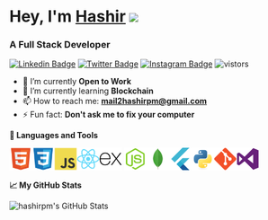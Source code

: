 

# Hey, I'm [Hashir](https://hashirpm.github.io/) <img src="https://media.giphy.com/media/hvRJCLFzcasrR4ia7z/giphy.gif" width="25px">
### A Full Stack Developer
[![Linkedin Badge](https://img.shields.io/badge/-LinkedIn-blue?style=flat-square&logo=Linkedin&logoColor=white&link=https://www.linkedin.com/in/muhammed-hashir-p-m-1176001a9/)](https://www.linkedin.com/in/muhammed-hashir-p-m-1176001a9/)
[![Twitter Badge](https://img.shields.io/badge/-Twitter-1ca0f1?style=flat-square&labelColor=1ca0f1&logo=twitter&logoColor=white&link=https://twitter.com/mhashirpm)](https://twitter.com/mhashirpm) 
[![Instagram Badge](https://img.shields.io/badge/-Instagram-D7008A?style=flat-square&labelColor=D7008A&logo=Instagram&logoColor=white&link=https://www.instagram.com/hashir_pm_/)](https://www.instagram.com/hashir_pm_/) <img alt="vistors" src="https://visitor-badge.glitch.me/badge?page_id=hashirpm.hashirpm"/>

- 🔭 I’m currently **Open to Work**
- 🌱 I’m currently learning **Blockchain**
- 📫 How to reach me: **mail2hashirpm@gmail.com**
- ⚡ Fun fact: **Don't ask me to fix your computer**


**🔨 Languages and Tools**  

<img src="https://raw.githubusercontent.com/devicons/devicon/master/icons/html5/html5-original.svg" alt="html5" width="40" height="40"/><img src="https://raw.githubusercontent.com/devicons/devicon/master/icons/css3/css3-original.svg" alt="css3" width="40" height="40"/><img src="https://raw.githubusercontent.com/devicons/devicon/master/icons/javascript/javascript-original.svg" alt="javascript" width="40" height="40"/><img src="https://raw.githubusercontent.com/devicons/devicon/master/icons/react/react-original.svg" alt="reactjs" width="40" height="40"/><img src="https://raw.githubusercontent.com/devicons/devicon/master/icons/express/express-original.svg" alt="express" width="40" height="40"/>
<img src="https://raw.githubusercontent.com/devicons/devicon/master/icons/nodejs/nodejs-original.svg" alt="nodejs" width="40" height="40"/><img src="https://raw.githubusercontent.com/devicons/devicon/master/icons/mongodb/mongodb-original.svg" alt="mongodb" width="40" height="40"/><img src="https://raw.githubusercontent.com/devicons/devicon/master/icons/flutter/flutter-original.svg" alt="flutter" width="40" height="40"/><img src="https://raw.githubusercontent.com/devicons/devicon/master/icons/python/python-original.svg" alt="python" width="40" height="40"/><img src="https://raw.githubusercontent.com/devicons/devicon/master/icons/git/git-original.svg" alt="git" width="40" height="40"/><img src="https://raw.githubusercontent.com/devicons/devicon/master/icons/visualstudio/visualstudio-plain.svg" alt="vscode" width="40" height="40"/>



**📈 My GitHub Stats**
<p align="left"><img alt="hashirpm's GitHub Stats" src="https://github-readme-stats.vercel.app/api?username=hashirpm&show_icons=true&hide_border=true&count_private=true&theme=tokyonight" />
  

  
